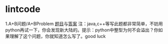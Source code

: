 # lintcode
1.A+B问题/A+BProblem [题目](https://www.lintcode.com/problem/a-b-problem/)与[答案](https://github.com/tylitianrui/lintcode/commit/0247710bbf06ec5126f071f2f3d84ea662817f9c) 
注：java,c++等写此题都非常简单，不妨用python再试一下，你会发现新大陆的。提示：python中整型为何不会溢出？你如果理解了这个问题，你就知道怎么写了。good luck
